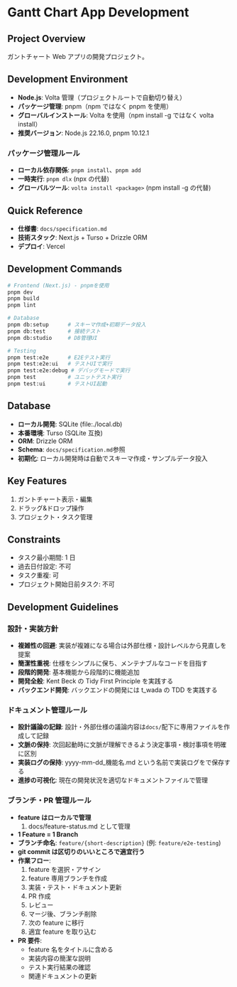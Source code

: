 # Gantt Chart App Development

## Project Overview

ガントチャート Web アプリの開発プロジェクト。

## Development Environment

- **Node.js**: Volta 管理（プロジェクトルートで自動切り替え）
- **パッケージ管理**: pnpm（npm ではなく pnpm を使用）
- **グローバルインストール**: Volta を使用（npm install -g ではなく volta install）
- **推奨バージョン**: Node.js 22.16.0, pnpm 10.12.1

### パッケージ管理ルール

- **ローカル依存関係**: `pnpm install`、`pnpm add`
- **一時実行**: `pnpm dlx` (npx の代替)
- **グローバルツール**: `volta install <package>` (npm install -g の代替)

## Quick Reference

- **仕様書**: `docs/specification.md`
- **技術スタック**: Next.js + Turso + Drizzle ORM
- **デプロイ**: Vercel

## Development Commands

```bash
# Frontend (Next.js) - pnpmを使用
pnpm dev
pnpm build
pnpm lint

# Database
pnpm db:setup      # スキーマ作成+初期データ投入
pnpm db:test       # 接続テスト
pnpm db:studio     # DB管理UI

# Testing
pnpm test:e2e      # E2Eテスト実行
pnpm test:e2e:ui   # テストUIで実行
pnpm test:e2e:debug # デバッグモードで実行
pnpm test          # ユニットテスト実行
pnpm test:ui       # テストUI起動

```

## Database

- **ローカル開発**: SQLite (file:./local.db)
- **本番環境**: Turso (SQLite 互換)
- **ORM**: Drizzle ORM
- **Schema**: `docs/specification.md`参照
- **初期化**: ローカル開発時は自動でスキーマ作成・サンプルデータ投入

## Key Features

1. ガントチャート表示・編集
2. ドラッグ&ドロップ操作
3. プロジェクト・タスク管理

## Constraints

- タスク最小期間: 1 日
- 過去日付設定: 不可
- タスク重複: 可
- プロジェクト開始日前タスク: 不可

## Development Guidelines

### 設計・実装方針

- **複雑性の回避**: 実装が複雑になる場合は外部仕様・設計レベルから見直しを提案
- **簡潔性重視**: 仕様をシンプルに保ち、メンテナブルなコードを目指す
- **段階的開発**: 基本機能から段階的に機能追加
- **開発全般**: Kent Beck の Tidy First Principle を実践する
- **バックエンド開発**: バックエンドの開発には t_wada の TDD を実践する

### ドキュメント管理ルール

- **設計議論の記録**: 設計・外部仕様の議論内容は`docs/`配下に専用ファイルを作成して記録
- **文脈の保持**: 次回起動時に文脈が理解できるよう決定事項・検討事項を明確に区別
- **実装ログの保持**: yyyy-mm-dd\_機能名.md という名前で実装ログをで保存する
- **進捗の可視化**: 現在の開発状況を適切なドキュメントファイルで管理

### ブランチ・PR 管理ルール

- **feature はローカルで管理**
  1. docs/feature-status.md として管理
- **1 Feature = 1 Branch**
- **ブランチ命名**: `feature/{short-description}` (例: `feature/e2e-testing`)
- **git commit は区切りのいいところで適宜行う**
- **作業フロー**:
  1. feature を選択・アサイン
  2. feature 専用ブランチを作成
  3. 実装・テスト・ドキュメント更新
  4. PR 作成
  5. レビュー
  6. マージ後、ブランチ削除
  7. 次の feature に移行
  8. 適宜 feature を取り込む
- **PR 要件**:
  - feature 名をタイトルに含める
  - 実装内容の簡潔な説明
  - テスト実行結果の確認
  - 関連ドキュメントの更新
